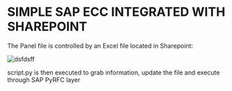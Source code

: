 # SIMPLE SAP ECC INTEGRATED WITH SHAREPOINT


The Panel file is controlled by an Excel file located in Sharepoint:

![dsfdsff](https://user-images.githubusercontent.com/30461090/72447056-f575cb00-37b4-11ea-97af-6fbe1b1f1d6e.png)

script.py is then executed to grab information, update the file and execute through SAP PyRFC layer 
